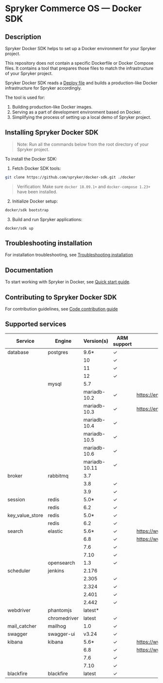 # Spryker Commerce OS — Docker SDK

## Description

Spryker Docker SDK helps to set up a Docker environment for your Spryker project.

This repository does not contain a specific Dockerfile or Docker Compose files. It contains a tool that prepares those files to match the infrastructure of your Spryker project.


Spryker Docker SDK reads a [Deploy file](docs/07-deploy-file/02-deploy.file.reference.v1.md) and builds a production-like Docker infrastructure for Spryker accordingly.

The tool is used for:

1. Building production-like Docker images.
1. Serving as a part of development environment based on Docker.
1. Simplifying the process of setting up a local demo of Spryker project.

## Installing Spryker Docker SDK
> Note: Run all the commands below from the root directory of your Spryker project.

To install the Docker SDK:

1. Fetch Docker SDK tools:
```bash
git clone https://github.com/spryker/docker-sdk.git ./docker
```

> Verification: Make sure `docker 18.09.1+` and `docker-compose 1.23+` have been installed.


2. Initialize Docker setup:

```bash
docker/sdk bootstrap
```

3. Build and run Spryker applications:
```
docker/sdk up
```

## Troubleshooting installation

For installation troubleshooting, see [Troubleshooting installation](docs/09-troubleshooting.md#troubleshooting-installation)

## Documentation

To start working with Spryker in Docker, see [Quick start guide](docs/01-quick-start-guide.md).

## Contributing to Spryker Docker SDK

For contribution guidelines, see [Code contribution guide](https://docs.spryker.com/docs/scos/dev/code-contribution-guide.html)

## Supported services

| Service         | Engine       | Version(s)    | ARM support | Note                               |
|-----------------|--------------|---------------|-------------|------------------------------------|
| database        | postgres     | 9.6*          | &check;     |                                    |
|                 |              | 10            | &check;     |                                    |
|                 |              | 11            | &check;     |                                    |
|                 |              | 12            | &check;     |                                    |
|                 | mysql        | 5.7           |             |                                    |
|                 |              | mariadb-10.2  | &check;     | https://endoflife.date/mariadb     |
|                 |              | mariadb-10.3  | &check;     | https://endoflife.date/mariadb     |
|                 |              | mariadb-10.4  | &check;     |                                    |
|                 |              | mariadb-10.5  | &check;     |                                    |
|                 |              | mariadb-10.6  | &check;     |                                    |
|                 |              | mariadb-10.11 | &check;     |                                    |
| broker          | rabbitmq     | 3.7           |             |                                    |
|                 |              | 3.8           | &check;     |                                    |
|                 |              | 3.9           | &check;     |                                    |
| session         | redis        | 5.0*          | &check;     |                                    |
|                 | redis        | 6.2           | &check;     |                                    |
| key_value_store | redis        | 5.0*          | &check;     |                                    |
|                 | redis        | 6.2           | &check;     |                                    |
| search          | elastic      | 5.6*          | &check;     | https://www.elastic.co/support/eol |
|                 |              | 6.8           | &check;     | https://www.elastic.co/support/eol |
|                 |              | 7.6           | &check;     |                                    |
|                 |              | 7.10          | &check;     |                                    |
|                 | opensearch   | 1.3           | &check;     |                                    |
| scheduler       | jenkins      | 2.176         |              |                                    |
|                 |              | 2.305         | &check;     |                                    |
|                 |              | 2.324         | &check;     |                                    |
|                 |              | 2.401         | &check;     |                                    |
|                 |              | 2.442         | &check;     |                                    |
| webdriver       | phantomjs    | latest*       |             |                                    |
|                 | chromedriver | latest        | &check;     |                                    |
| mail_catcher    | mailhog      | 1.0           | &check;     |                                    |
| swagger         | swagger-ui   | v3.24         | &check;     |                                    |
| kibana          | kibana       | 5.6*          | &check;     | https://www.elastic.co/support/eol |
|                 |              | 6.8           | &check;     | https://www.elastic.co/support/eol |
|                 |              | 7.6           | &check;     |                                    |
|                 |              | 7.10          | &check;     |                                    |
| blackfire       | blackfire    | latest        | &check;     |                                    |
